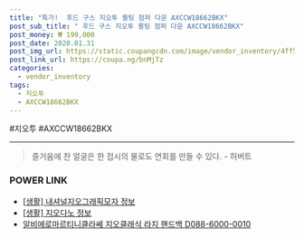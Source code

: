 ```yaml
--- 
title: "특가!  후드 구스 지오투 퀼팅 점퍼 다운 AXCCW18662BKX" 
post_sub_title: " 후드 구스 지오투 퀼팅 점퍼 다운 AXCCW18662BKX" 
post_money: ₩ 199,000 
post_date: 2020.01.31 
post_img_url: https://static.coupangcdn.com/image/vendor_inventory/4ff5/82cfcb4f79fb1493fb71ba0c28a210b5aba238e7c0d85689822ba0ad8081.jpg 
post_link_url: https://coupa.ng/bnMjTz 
categories: 
  - vendor_inventory 
tags: 
  - 지오투 
  - AXCCW18662BKX 
--- 
```

  #지오투 #AXCCW18662BKX 
<hr> 

> 즐거움에 찬 얼굴은 한 접시의 물로도 연회를 만들 수 있다. - 허버트 


### POWER LINK

* <a href="https://blog.naver.com/fash111/221767487397" target="_blank"> [생활] 내셔널지오그래픽모자 정보 </a>
* <a href="https://blog.naver.com/fasyy4321/221764928991" target="_blank"> [생활] 지오다노 정보 </a>
* <a href="https://blog.naver.com/sakai111/221781135521" target="_blank">알비에로마르티니클라쎄 지오클래식 라지 핸드백 D088-6000-0010</a>
